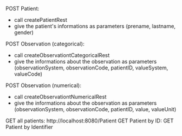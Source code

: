 POST Patient: 
- call createPatientRest 
- give the patient's informations as parameters (prename, lastname, gender)
 
POST Observation (categorical): 
- call createObservationtCategoricalRest 
- give the informations about the observation as parameters (observationSystem, observationCode, patientID, valueSystem, valueCode)

POST Observation (numerical): 
- call createObservationtNumericalRest 
- give the informations about the observation as parameters (observationSystem, observationCode, patientID, value, valueUnit)

GET all patients: http://localhost:8080/Patient 
GET Patient by ID: 
GET Patient by Identifier